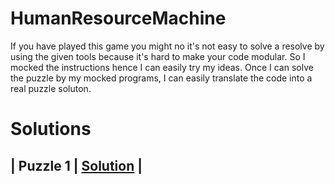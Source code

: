 # HumanResourceMachine

If you have played this game you might no it's not easy to solve a resolve by using the given tools because it's hard to make your code modular. So I mocked the instructions hence I can easily try my ideas. Once I can solve the puzzle by my mocked programs, I can easily translate the code into a real puzzle soluton.

# Solutions

| Puzzle 1 | [Solution](./puzzles/puzzle1/README.md) |
------------------------------------------------------
